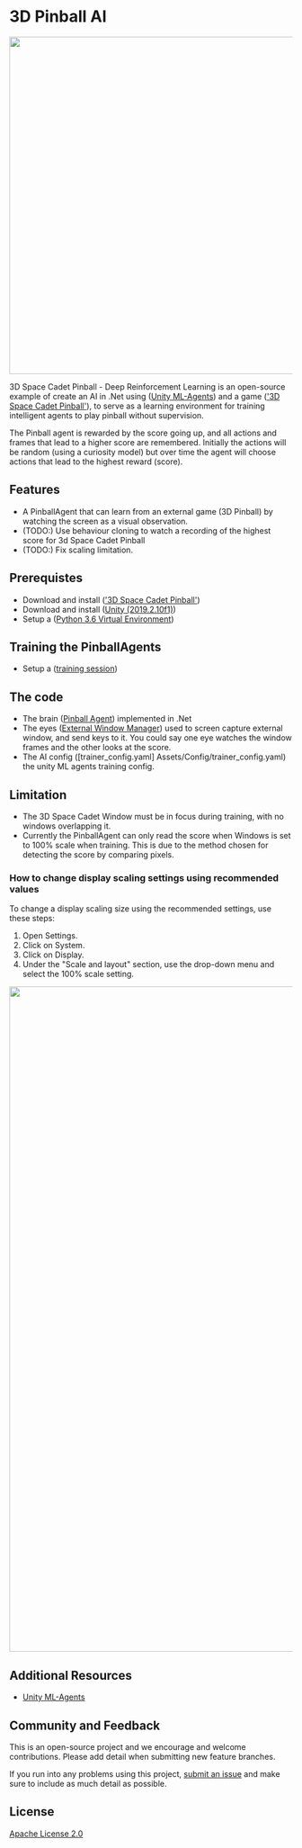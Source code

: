 # 3D Pinball AI
<img src="Docs/imgs/Pinball.png" align="middle" width="600"/>

3D Space Cadet Pinball - Deep Reinforcement Learning is an open-source
example of create an AI in .Net using ([Unity ML-Agents](https://github.com/Unity-Technologies/ml-agents)) and a game (['3D Space Cadet Pinball'](https://www.groovypost.com/howto/windows-7-3d-pinball-space-cadet-game/)), to serve as a learning environment for
training intelligent agents to play pinball without supervision.

The Pinball agent is rewarded by the score going up, and all actions and frames that lead to a higher score are remembered. Initially the actions will be random (using a curiosity model) but over time the agent will choose actions that lead to the highest reward (score).

## Features
- A PinballAgent that can learn from an external game (3D Pinball) by watching the screen as a visual observation.
- (TODO:) Use behaviour cloning to watch a recording of the highest score for 3d Space Cadet Pinball
- (TODO:) Fix scaling limitation.

## Prerequistes
- Download and install (['3D Space Cadet Pinball'](https://www.groovypost.com/howto/windows-7-3d-pinball-space-cadet-game/))
- Download and install ([Unity (2019.2.10f1)](https://unity3d.com/get-unity/download))
- Setup a ([Python 3.6 Virtual Environment](Docs/Using-Virtual-Environment.md))

## Training the PinballAgents
- Setup a ([training session](Docs/Training-ML-Agents.md))

## The code
- The brain ([Pinball Agent](Assets/Scripts/PinballAgent.cs)) implemented in .Net
- The eyes ([External Window Manager](Assets/Scripts/ExternalWindowManager.cs)) used to screen capture external window, and send keys to it. You could say one eye watches the window frames and the other looks at the score.
- The AI config ([trainer_config.yaml] Assets/Config/trainer_config.yaml) the unity ML agents training config.

## Limitation
- The 3D Space Cadet Window must be in focus during training, with no windows overlapping it.
- Currently the PinballAgent can only read the score when Windows is set to 100% scale when training. 
This is due to the method chosen for detecting the score by comparing pixels.

### How to change display scaling settings using recommended values
To change a display scaling size using the recommended settings, use these steps:
1. Open Settings.
2. Click on System.
3. Click on Display.
4. Under the "Scale and layout" section, use the drop-down menu and select the 100% scale setting.
<img src="Docs/imgs/change-scaling-settings-windos-10.jpg" align="middle" width="1183"/>

## Additional Resources
* [Unity ML-Agents](https://github.com/Unity-Technologies/ml-agents)

## Community and Feedback

This is an open-source project and we encourage and welcome
contributions. Please add detail when submitting new feature branches.

If you run into any problems using this project,
[submit an issue](https://github.com/ElliotWood/3DPinballAI/issues) and
make sure to include as much detail as possible.

## License
[Apache License 2.0](LICENSE)


